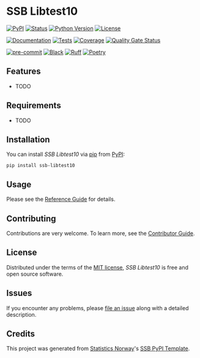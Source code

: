 # SSB Libtest10

[![PyPI](https://img.shields.io/pypi/v/ssb-libtest10.svg)][pypi status]
[![Status](https://img.shields.io/pypi/status/ssb-libtest10.svg)][pypi status]
[![Python Version](https://img.shields.io/pypi/pyversions/ssb-libtest10)][pypi status]
[![License](https://img.shields.io/pypi/l/ssb-libtest10)][license]

[![Documentation](https://github.com/statisticsnorway/ssb-libtest10/actions/workflows/docs.yml/badge.svg)][documentation]
[![Tests](https://github.com/statisticsnorway/ssb-libtest10/actions/workflows/tests.yml/badge.svg)][tests]
[![Coverage](https://sonarcloud.io/api/project_badges/measure?project=statisticsnorway_ssb-libtest10&metric=coverage)][sonarcov]
[![Quality Gate Status](https://sonarcloud.io/api/project_badges/measure?project=statisticsnorway_ssb-libtest10&metric=alert_status)][sonarquality]

[![pre-commit](https://img.shields.io/badge/pre--commit-enabled-brightgreen?logo=pre-commit&logoColor=white)][pre-commit]
[![Black](https://img.shields.io/badge/code%20style-black-000000.svg)][black]
[![Ruff](https://img.shields.io/endpoint?url=https://raw.githubusercontent.com/astral-sh/ruff/main/assets/badge/v2.json)](https://github.com/astral-sh/ruff)
[![Poetry](https://img.shields.io/endpoint?url=https://python-poetry.org/badge/v0.json)][poetry]

[pypi status]: https://pypi.org/project/ssb-libtest10/
[documentation]: https://statisticsnorway.github.io/ssb-libtest10
[tests]: https://github.com/statisticsnorway/ssb-libtest10/actions?workflow=Tests

[sonarcov]: https://sonarcloud.io/summary/overall?id=statisticsnorway_ssb-libtest10
[sonarquality]: https://sonarcloud.io/summary/overall?id=statisticsnorway_ssb-libtest10
[pre-commit]: https://github.com/pre-commit/pre-commit
[black]: https://github.com/psf/black
[poetry]: https://python-poetry.org/

## Features

- TODO

## Requirements

- TODO

## Installation

You can install _SSB Libtest10_ via [pip] from [PyPI]:

```console
pip install ssb-libtest10
```

## Usage

Please see the [Reference Guide] for details.

## Contributing

Contributions are very welcome.
To learn more, see the [Contributor Guide].

## License

Distributed under the terms of the [MIT license][license],
_SSB Libtest10_ is free and open source software.

## Issues

If you encounter any problems,
please [file an issue] along with a detailed description.

## Credits

This project was generated from [Statistics Norway]'s [SSB PyPI Template].

[statistics norway]: https://www.ssb.no/en
[pypi]: https://pypi.org/
[ssb pypi template]: https://github.com/statisticsnorway/ssb-pypitemplate
[file an issue]: https://github.com/statisticsnorway/ssb-libtest10/issues
[pip]: https://pip.pypa.io/

<!-- github-only -->

[license]: https://github.com/statisticsnorway/ssb-libtest10/blob/main/LICENSE
[contributor guide]: https://github.com/statisticsnorway/ssb-libtest10/blob/main/CONTRIBUTING.md
[reference guide]: https://statisticsnorway.github.io/ssb-libtest10/reference.html
